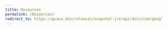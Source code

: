 ```yaml
---
title: Resources
permalink: /Resources/
redirect_to: https://guava.dev/releases/snapshot-jre/api/docs/com/google/common/io/Resources.html
---
```

